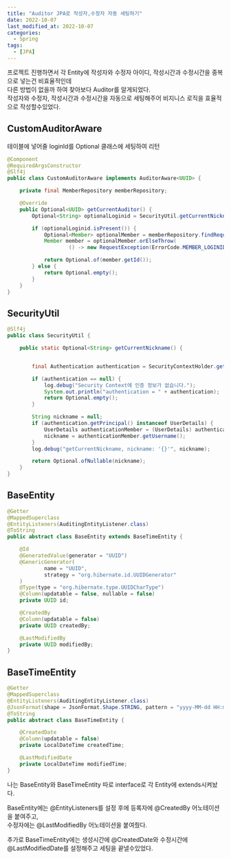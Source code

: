 ```yaml
---
title: "Auditor JPA로 작성자,수정자 자동 세팅하기"
date: 2022-10-07
last_modified_at: 2022-10-07
categories: 
  - Spring
tags:
  - [JPA]
---
```


프로젝트 진행하면서 각 Entity에 작성자와 수정자 아이디, 작성시간과 수정시간을 중복으로 넣는건 비효율적인데  
다른 방법이 없을까 하여 찾아보다 Auditor를 알게되었다.   
작성자와 수정자, 작성시간과 수정시간을 자동으로 세팅해주어 비지니스 로직을 효율적으로 작성할수있었다.  

## CustomAuditorAware  
테이블에 넣어줄 loginId를 Optional 클래스에 세팅하여 리턴
```java
@Component
@RequiredArgsConstructor
@Slf4j
public class CustomAuditorAware implements AuditorAware<UUID> {

    private final MemberRepository memberRepository;

    @Override
    public Optional<UUID> getCurrentAuditor() {
        Optional<String> optionalLoginid = SecurityUtil.getCurrentNickname();

        if (optionalLoginid.isPresent()) {
            Optional<Member> optionalMember = memberRepository.findRequires_NewByLoginId(optionalLoginid.get());
            Member member = optionalMember.orElseThrow(
                    () -> new RequestException(ErrorCode.MEMBER_LOGINID_NOT_FOUND_404));

            return Optional.of(member.getId());
        } else {
            return Optional.empty();
        }
    }
}
```
## SecurityUtil
```java
@Slf4j
public class SecurityUtil {

    public static Optional<String> getCurrentNickname() {


        final Authentication authentication = SecurityContextHolder.getContext().getAuthentication();

        if (authentication == null) {
            log.debug("Security Context에 인증 정보가 없습니다.");
            System.out.println("authentication = " + authentication);
            return Optional.empty();
        }

        String nickname = null;
        if (authentication.getPrincipal() instanceof UserDetails) {
            UserDetails authenticationMember = (UserDetails) authentication.getPrincipal();
            nickname = authenticationMember.getUsername();
        }
        log.debug("getCurrentNickname, nickname: '{}'", nickname);

        return Optional.ofNullable(nickname);
    }
} 
```

## BaseEntity
```java
@Getter
@MappedSuperclass
@EntityListeners(AuditingEntityListener.class)
@ToString
public abstract class BaseEntity extends BaseTimeEntity {

    @Id
    @GeneratedValue(generator = "UUID")
    @GenericGenerator(
            name = "UUID",
            strategy = "org.hibernate.id.UUIDGenerator"
    )
    @Type(type = "org.hibernate.type.UUIDCharType")
    @Column(updatable = false, nullable = false)
    private UUID id;

    @CreatedBy
    @Column(updatable = false)
    private UUID createdBy;

    @LastModifiedBy
    private UUID modifiedBy;
}
```
## BaseTimeEntity
```java
@Getter
@MappedSuperclass
@EntityListeners(AuditingEntityListener.class)
@JsonFormat(shape = JsonFormat.Shape.STRING, pattern = "yyyy-MM-dd HH:mm:ss", timezone = "Asia/Seoul")
@ToString
public abstract class BaseTimeEntity {

    @CreatedDate
    @Column(updatable = false)
    private LocalDateTime createdTime;

    @LastModifiedDate
    private LocalDateTime modifiedTime;
}
```

나는 BaseEntity와 BaseTimeEntity 따로 interface로 각 Entity에 extends시켜놨다.  

BaseEntity에는 @EntityListeners를 설정 후에 등록자에 @CreatedBy 어노테이션을 붙여주고,  
수정자에는 @LastModifiedBy 어노테이션을 붙여줬다.  

추가로 BaseTimeEntity에는 생성시간에 @CreatedDate와 수정시간에 @LastModifiedDate를 설정해주고 세팅을 끝낼수있었다.